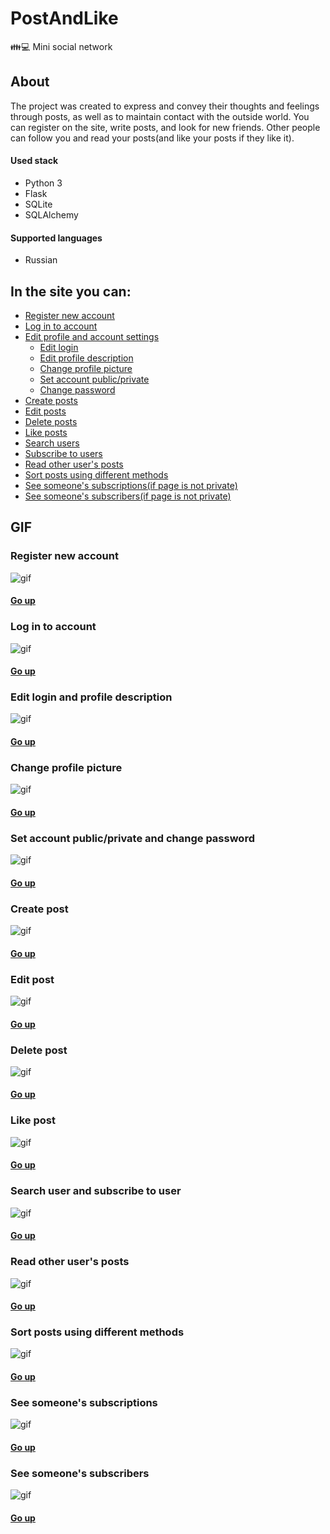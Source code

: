 # PostAndLike
👪💻 Mini social network

## About
The project was created to express and convey their thoughts and feelings through posts, as well as to maintain contact with the outside world. 
You can register on the site, write posts, and look for new friends. Other people can follow you and read your posts(and like your posts if they like it).

#### Used stack
+ Python 3
+ Flask
+ SQLite
+ SQLAlchemy

#### Supported languages
+ Russian

## In the site you can:
+ [Register new account](#register-new-account)
+ [Log in to account](#log-in-to-account)
+ [Edit profile and account settings](#edit-login-and-profile-description)
    + [Edit login](#edit-login-and-profile-description)
    + [Edit profile description](#edit-login-and-profile-description)
    + [Change profile picture](#change-profile-picture)
    + [Set account public/private](#set-account-publicprivate-and-change-password)
    + [Change password](#set-account-publicprivate-and-change-password)
+ [Create posts](#create-post)
+ [Edit posts](#edit-post)
+ [Delete posts](#delete-post)
+ [Like posts](#like-post)
+ [Search users](#search-user-and-subscribe-to-user)
+ [Subscribe to users](#search-user-and-subscribe-to-user)
+ [Read other user's posts](#read-other-users-posts)
+ [Sort posts using different methods](#sort-posts-using-different-methods)
+ [See someone's subscriptions(if page is not private)](#see-someones-subscriptions)
+ [See someone's subscribers(if page is not private)](#see-someones-subscribers)



## GIF

### Register new account
![gif](http://g.recordit.co/p2Gyu7M1Ey.gif)

#### [Go up](#in-the-site-you-can)

### Log in to account
![gif](http://g.recordit.co/85SFbD8GT3.gif)

#### [Go up](#in-the-site-you-can)

### Edit login and profile description
![gif](http://g.recordit.co/EHfu8CDpBP.gif)

#### [Go up](#in-the-site-you-can)

### Change profile picture
![gif](http://g.recordit.co/mSC038sskc.gif)

#### [Go up](#in-the-site-you-can)

### Set account public/private and change password
![gif](http://g.recordit.co/nR7TNMwibk.gif)

#### [Go up](#in-the-site-you-can)

### Create post
![gif](http://g.recordit.co/Uij814Ek9u.gif)

#### [Go up](#in-the-site-you-can)

### Edit post
![gif](http://g.recordit.co/6Wys8aiyIQ.gif)

#### [Go up](#in-the-site-you-can)

### Delete post
![gif](http://g.recordit.co/7CoKoIja1y.gif)

#### [Go up](#in-the-site-you-can)

### Like post
![gif](http://g.recordit.co/ehPkH4K546.gif)

#### [Go up](#in-the-site-you-can)

### Search user and subscribe to user
![gif](http://g.recordit.co/HxINnb3iFF.gif)

#### [Go up](#in-the-site-you-can)

### Read other user's posts
![gif](http://g.recordit.co/8KMmJSiOvF.gif)

#### [Go up](#in-the-site-you-can)

### Sort posts using different methods
![gif](http://g.recordit.co/LQG2pGjED0.gif)

#### [Go up](#in-the-site-you-can)

### See someone's subscriptions
![gif](http://g.recordit.co/t1u2FDvFQO.gif)

#### [Go up](#in-the-site-you-can)

### See someone's subscribers
![gif](http://g.recordit.co/vv8LbuaAqT.gif)

#### [Go up](#in-the-site-you-can)
